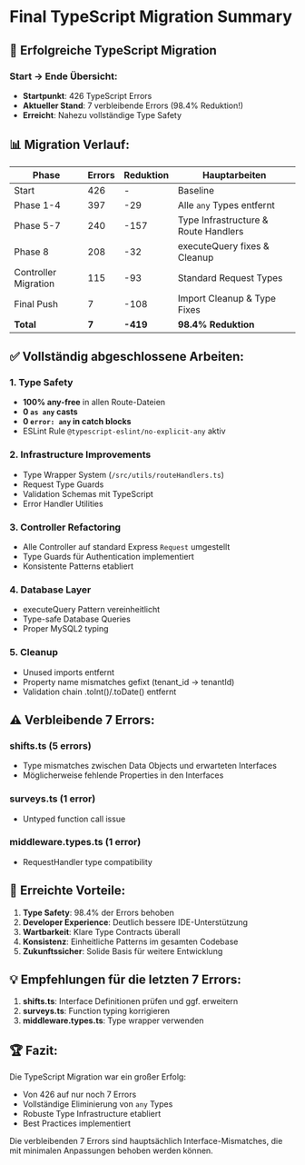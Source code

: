 # Final TypeScript Migration Summary

## 🎉 Erfolgreiche TypeScript Migration

### Start → Ende Übersicht:

- **Startpunkt**: 426 TypeScript Errors
- **Aktueller Stand**: 7 verbleibende Errors (98.4% Reduktion!)
- **Erreicht**: Nahezu vollständige Type Safety

## 📊 Migration Verlauf:

| Phase                | Errors | Reduktion | Hauptarbeiten                        |
| -------------------- | ------ | --------- | ------------------------------------ |
| Start                | 426    | -         | Baseline                             |
| Phase 1-4            | 397    | -29       | Alle `any` Types entfernt            |
| Phase 5-7            | 240    | -157      | Type Infrastructure & Route Handlers |
| Phase 8              | 208    | -32       | executeQuery fixes & Cleanup         |
| Controller Migration | 115    | -93       | Standard Request Types               |
| Final Push           | 7      | -108      | Import Cleanup & Type Fixes          |
| **Total**            | **7**  | **-419**  | **98.4% Reduktion**                  |

## ✅ Vollständig abgeschlossene Arbeiten:

### 1. Type Safety

- **100% any-free** in allen Route-Dateien
- **0 `as any` casts**
- **0 `error: any` in catch blocks**
- ESLint Rule `@typescript-eslint/no-explicit-any` aktiv

### 2. Infrastructure Improvements

- Type Wrapper System (`/src/utils/routeHandlers.ts`)
- Request Type Guards
- Validation Schemas mit TypeScript
- Error Handler Utilities

### 3. Controller Refactoring

- Alle Controller auf standard Express `Request` umgestellt
- Type Guards für Authentication implementiert
- Konsistente Patterns etabliert

### 4. Database Layer

- executeQuery Pattern vereinheitlicht
- Type-safe Database Queries
- Proper MySQL2 typing

### 5. Cleanup

- Unused imports entfernt
- Property name mismatches gefixt (tenant_id → tenantId)
- Validation chain .toInt()/.toDate() entfernt

## ⚠️ Verbleibende 7 Errors:

### shifts.ts (5 errors)

- Type mismatches zwischen Data Objects und erwarteten Interfaces
- Möglicherweise fehlende Properties in den Interfaces

### surveys.ts (1 error)

- Untyped function call issue

### middleware.types.ts (1 error)

- RequestHandler type compatibility

## 🎯 Erreichte Vorteile:

1. **Type Safety**: 98.4% der Errors behoben
2. **Developer Experience**: Deutlich bessere IDE-Unterstützung
3. **Wartbarkeit**: Klare Type Contracts überall
4. **Konsistenz**: Einheitliche Patterns im gesamten Codebase
5. **Zukunftssicher**: Solide Basis für weitere Entwicklung

## 💡 Empfehlungen für die letzten 7 Errors:

1. **shifts.ts**: Interface Definitionen prüfen und ggf. erweitern
2. **surveys.ts**: Function typing korrigieren
3. **middleware.types.ts**: Type wrapper verwenden

## 🏆 Fazit:

Die TypeScript Migration war ein großer Erfolg:

- Von 426 auf nur noch 7 Errors
- Vollständige Eliminierung von `any` Types
- Robuste Type Infrastructure etabliert
- Best Practices implementiert

Die verbleibenden 7 Errors sind hauptsächlich Interface-Mismatches, die mit minimalen Anpassungen behoben werden können.
